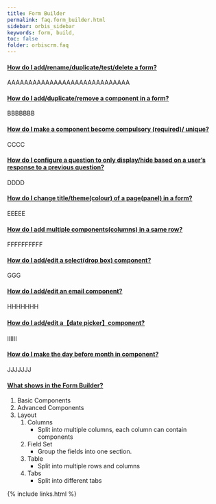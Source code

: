 ```yaml
---
title: Form Builder
permalink: faq.form_builder.html
sidebar: orbis_sidebar
keywords: form, build, 
toc: false
folder: orbiscrm.faq
---
```


<div class="panel-group" id="accordion">
    <div class="panel panel-default">
        <div class="panel-heading">
            <h4 class="panel-title">
                <a class="noCrossRef accordion-toggle" data-toggle="collapse" data-parent="#accordion" href="#how-do-i-add-rename-duplicate-test-delete-a-form">
                    How do I add/rename/duplicate/test/delete a form?
                </a>
            </h4>
        </div>
        <div id="how-do-i-add-rename-duplicate-test-delete-a-form" class="panel-collapse collapse noCrossRef">
            <div class="panel-body">
                AAAAAAAAAAAAAAAAAAAAAAAAAAAAA
            </div>
        </div>
    </div>
    <!-- /.panel -->
    <div class="panel panel-default">
        <div class="panel-heading">
            <h4 class="panel-title">
                <a class="noCrossRef accordion-toggle" data-toggle="collapse" data-parent="#accordion" href="#how-do-i-add-duplicate-remove-a-component-in-a-form">
                How do I add/duplicate/remove a component in a form?
                </a>
            </h4>
        </div>
        <div id="how-do-i-add-duplicate-remove-a-component-in-a-form" class="panel-collapse collapse noCrossRef">
            <div class="panel-body">
                BBBBBBB
            </div>
        </div>
    </div>
    <!-- /.panel -->
    <div class="panel panel-default">
        <div class="panel-heading">
            <h4 class="panel-title">
                <a class="noCrossRef accordion-toggle" data-toggle="collapse" data-parent="#accordion" href="#how-do-i-make-a-component-become-compulsory-required-unique">
                How do I make a component become compulsory (required)/ unique?
                </a>
            </h4>
        </div>
        <div id="how-do-i-make-a-component-become-compulsory-required-unique" class="panel-collapse collapse noCrossRef">
            <div class="panel-body">
                CCCC
            </div>
        </div>
    </div>
    <!-- /.panel -->
    <div class="panel panel-default">
        <div class="panel-heading">
            <h4 class="panel-title">
                <a class="noCrossRef accordion-toggle" data-toggle="collapse" data-parent="#accordion" href="#how-do-i-configure-a-question-to-only-display-hide-based-on-a-us">
                How do I configure a question to only display/hide based on a user’s response to a previous question?
                </a>
            </h4>
        </div>
        <div id="how-do-i-configure-a-question-to-only-display-hide-based-on-a-us" class="panel-collapse collapse noCrossRef">
            <div class="panel-body">
                DDDD
            </div>
        </div>
    </div>
    <!-- /.panel -->
    <div class="panel panel-default">
        <div class="panel-heading">
            <h4 class="panel-title">
                <a class="noCrossRef accordion-toggle" data-toggle="collapse" data-parent="#accordion" href="#how-do-i-change-title-theme-colour-of-a-page-panel-in-a-form">
                How do I change title/theme(colour) of a page(panel) in a form?
                </a>
            </h4>
        </div>
        <div id="how-do-i-change-title-theme-colour-of-a-page-panel-in-a-form" class="panel-collapse collapse noCrossRef">
            <div class="panel-body">
                EEEEE
            </div>
        </div>
    </div>
    <!-- /.panel -->
    <div class="panel panel-default">
        <div class="panel-heading">
            <h4 class="panel-title">
                <a class="noCrossRef accordion-toggle" data-toggle="collapse" data-parent="#accordion" href="#how-do-i-add-multiple-components-columns-in-a-same-row">
                How do I add multiple components(columns) in a same row?
                </a>
            </h4>
        </div>
        <div id="how-do-i-add-multiple-components-columns-in-a-same-row" class="panel-collapse collapse noCrossRef">
            <div class="panel-body">
                FFFFFFFFFF
            </div>
        </div>
    </div>
    <!-- /.panel -->
    <div class="panel panel-default">
        <div class="panel-heading">
            <h4 class="panel-title">
                <a class="noCrossRef accordion-toggle" data-toggle="collapse" data-parent="#accordion" href="#how-do-i-add-edit-a-select-drop-box-component">
                How do I add/edit a select(drop box) component?
                </a>
            </h4>
        </div>
        <div id="how-do-i-add-edit-a-select-drop-box-component" class="panel-collapse collapse noCrossRef">
            <div class="panel-body">
                GGG
            </div>
        </div>
    </div>
    <!-- /.panel -->
    <div class="panel panel-default">
        <div class="panel-heading">
            <h4 class="panel-title">
                <a class="noCrossRef accordion-toggle" data-toggle="collapse" data-parent="#accordion" href="#how-do-i-add-edit-a-select-drop-box-component">
                How do I add/edit an email component?
                </a>
            </h4>
        </div>
        <div id="how-do-i-add-edit-a-select-drop-box-component" class="panel-collapse collapse noCrossRef">
            <div class="panel-body">
                HHHHHHH
            </div>
        </div>
    </div>
    <!-- /.panel -->
    <div class="panel panel-default">
        <div class="panel-heading">
            <h4 class="panel-title">
                <a class="noCrossRef accordion-toggle" data-toggle="collapse" data-parent="#accordion" href="#how-do-i-add-edit-a【date-picker】component">
                How do I add/edit a【date picker】component?
                </a>
            </h4>
        </div>
        <div id="how-do-i-add-edit-a【date-picker】component" class="panel-collapse collapse noCrossRef">
            <div class="panel-body">
                IIIIII
            </div>
        </div>
    </div>
    <!-- /.panel -->
    <div class="panel panel-default">
        <div class="panel-heading">
            <h4 class="panel-title">
                <a class="noCrossRef accordion-toggle" data-toggle="collapse" data-parent="#accordion" href="#how-do-i-make-the-day-before-month-in-component">
                How do I make the day before month in component?
                </a>
            </h4>
        </div>
        <div id="how-do-i-make-the-day-before-month-in-component" class="panel-collapse collapse noCrossRef">
            <div class="panel-body">
                JJJJJJJ
            </div>
        </div>
    </div>
    <!-- /.panel -->
    <div class="panel panel-default">
        <div class="panel-heading">
            <h4 class="panel-title">
                <a class="noCrossRef accordion-toggle" data-toggle="collapse" data-parent="#accordion" href="#what-shows-in-the-form-builder">
                What shows in the Form Builder?
                </a>
            </h4>
        </div>
        <div id="what-shows-in-the-form-builder" class="panel-collapse collapse noCrossRef">
            <div class="panel-body">
                <ol>
                    <li>
                        Basic Components
                    </li>
                    <li>                        
                        Advanced Components
                    </li>
                    <li>
                        Layout
                        <ol>
                            <li>
                                Columns
                                <ul><li>Split into multiple columns, each column can contain components</li></ul>
                            </li>
                            <li>
                                Field Set
                                <ul><li>Group the fields into one section.</li></ul>
                            </li>
                            <li>
                                Table
                                <ul><li>Split into multiple rows and columns</li></ul>
                            </li>
                            <li>
                                Tabs
                                <ul><li>Split into different tabs</li></ul>
                            </li>
                        </ol>
                    </li>
                </ol>
            </div>
        </div>
    </div>
    <!-- /.panel -->
</div>
<!-- /.panel-group -->

{% include links.html %}
